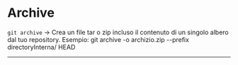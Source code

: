 # Archive

`git archive`   -> Crea un file tar o zip incluso il contenuto di un singolo albero dal tuo repository.
                Esempio:    git archive -o archizio.zip --prefix directoryInterna/ HEAD

---
